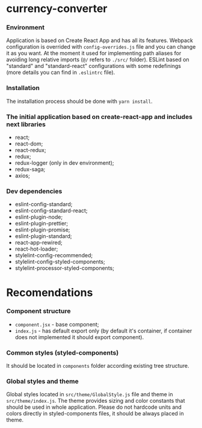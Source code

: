 # currency-converter

### Environment

Application is based on Create React App and has all its features. Webpack configuration is overrided with `config-overrides.js` file and you can change it as you want. At the moment it used for implementing path aliases for avoiding long relative imports (`@/` refers to `./src/` folder). ESLint based on "standard" and "standard-react" configurations with some redefinings (more details you can find in `.eslintrc` file).

### Installation

The installation process should be done with `yarn install`.

### The initial application based on create-react-app and includes next libraries

- react;
- react-dom;
- react-redux;
- redux;
- redux-logger (only in dev environment);
- redux-saga;
- axios;

### Dev dependencies

- eslint-config-standard;
- eslint-config-standard-react;
- eslint-plugin-node;
- eslint-plugin-prettier;
- eslint-plugin-promise;
- eslint-plugin-standard;
- react-app-rewired;
- react-hot-loader;
- stylelint-config-recommended;
- stylelint-config-styled-components;
- stylelint-processor-styled-components;

# Recomendations

### Component structure

- `component.jsx` - base component;
- `index.js` - has default export only (by default it's container, if container does not implemented it should export component).

### Common styles (styled-components)

It should be located in `components` folder according existing tree structure.

### Global styles and theme

Global styles located in `src/theme/GlobalStyle.js` file and theme in `src/theme/index.js`. The theme provides sizing and color constants that should be used in whole application. Please do not hardcode units and colors directly in styled-components files, it should be always placed in theme.
